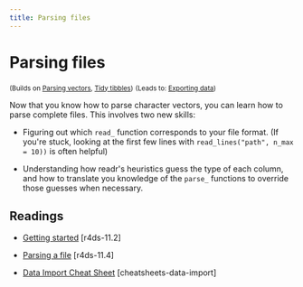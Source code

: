 ```yaml
---
title: Parsing files
---
```


<!-- Generated automatically from parse-file.yml. Do not edit by hand -->

# Parsing files
<small>(Builds on [Parsing vectors](parse-vector.md), [Tidy tibbles](tidy-tibbles.md))</small>
<small>(Leads to: [Exporting data](export.md))</small>

Now that you know how to parse character vectors, you can learn how to
parse complete files. This involves two new skills:

* Figuring out which `read_` function corresponds to your file format.
  (If you're stuck, looking at the first few lines with
  `read_lines("path", n_max = 10))` is often helpful)

* Understanding how readr's heuristics guess the type of each column,
  and how to translate you knowledge of the `parse_` functions to
  override those guesses when necessary.

## Readings

  * [Getting started](http://r4ds.had.co.nz/data-import.html#getting-started) [r4ds-11.2]

  * [Parsing a file](http://r4ds.had.co.nz/data-import.html#parsing-a-file) [r4ds-11.4]

  * [Data Import Cheat Sheet](https://github.com/rstudio/cheatsheets/raw/master/source/pdfs/data-import-cheatsheet.pdf) [cheatsheets-data-import]



